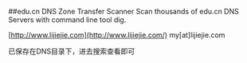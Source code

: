 ##edu.cn DNS Zone Transfer Scanner
Scan thousands of edu.cn DNS Servers with command line tool dig.


[http://www.lijiejie.com](http://www.lijiejie.com/) 
my[at]lijiejie.com   

已保存在DNS目录下，进去搜索查看即可
